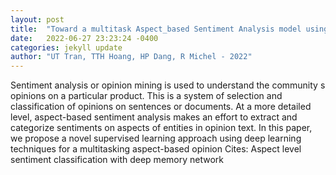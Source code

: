 ```yaml
---
layout: post
title:  "Toward a multitask Aspect_based Sentiment Analysis model using deep learning"
date:   2022-06-27 23:23:24 -0400
categories: jekyll update
author: "UT Tran, TTH Hoang, HP Dang, R Michel - 2022"
---
```

Sentiment analysis or opinion mining is used to understand the community s opinions on a particular product. This is a system of selection and classification of opinions on sentences or documents. At a more detailed level, aspect-based sentiment analysis makes an effort to extract and categorize sentiments on aspects of entities in opinion text. In this paper, we propose a novel supervised learning approach using deep learning techniques for a multitasking aspect-based opinion 
Cites: Aspect level sentiment classification with deep memory network